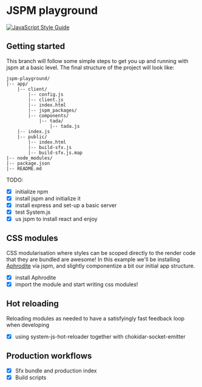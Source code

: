 # JSPM playground

[![JavaScript Style Guide](https://cdn.rawgit.com/feross/standard/master/badge.svg)](https://github.com/feross/standard)

## Getting started

This branch will follow some simple steps to get you up and running with jspm at a basic level.
The final structure of the project will look like:

```
jspm-playground/
|-- app/
    |-- client/
        |-- config.js
        |-- client.js
        |-- index.html
        |-- jspm_packages/
        |-- components/
            |-- tada/
                |-- tada.js
    |-- index.js
    |-- public/
        |-- index.html
        |-- build-sfx.js
        |-- build-sfx.js.map
|-- node_modules/
|-- package.json
|-- README.md
```

TODO:
- [x] initialize npm
- [x] install jspm and initialize it
- [x] install express and set-up a basic server
- [x] test System.js 
- [x] us jspm to install react and enjoy

## CSS modules

CSS modularisation where styles can be scoped directly to the render code that they are bundled are awesome!
In this example we'll be installing [Aphrodite](https://github.com/Khan/aphrodite) via jspm, and slightly componentize a bit our initial app structure.

- [x] install Aphrodite
- [x] import the module and start writing css modules!

## Hot reloading

Reloading modules as needed to have a satisfyingly fast feedback loop when developing

- [x] using system-js-hot-reloader together with chokidar-socket-emitter

## Production workflows

- [x] Sfx bundle and production index
- [x] Build scripts